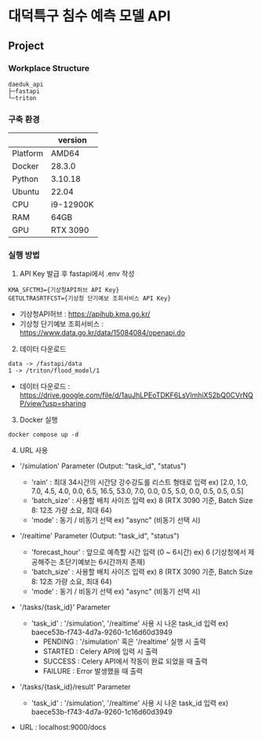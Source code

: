 # 대덕특구 침수 예측 모델 API
## Project
### Workplace Structure
```
daeduk_api
├─fastapi
└─triton
```
### 구축 환경
|                | version |
| ------------------------- | --------------- |
| Platform | AMD64 |
| Docker | 28.3.0 |
| Python | 3.10.18 |
| Ubuntu | 22.04 |
| CPU | i9-12900K |
| RAM | 64GB |
| GPU | RTX 3090 |

### 실행 방법
1. API Key 발급 후 fastapi에서 .env 작성
```
KMA_SFCTM3={기상청API허브 API Key}
GETULTRASRTFCST={기상청 단기예보 조회서비스 API Key}
```
- 기상청API허브 : https://apihub.kma.go.kr/
- 기상청 단기예보 조회서비스 : https://www.data.go.kr/data/15084084/openapi.do

2. 데이터 다운로드
```
data -> /fastapi/data
1 -> /triton/flood_model/1
```
- 데이터 다운로드 : https://drive.google.com/file/d/1auJhLPEoTDKF6LsVlmhiX52bQ0CVrNQP/view?usp=sharing

3. Docker 실행
```
docker compose up -d
```
 
4. URL 사용
- '/simulation'  Parameter (Output: "task_id", "status")
    - 'rain' : 최대 34시간의 시간당 강수강도를 리스트 형태로 입력
        ex) [2.0, 1.0, 7.0, 4.5, 4.0, 0.0, 6.5, 16.5, 53.0, 7.0, 0.0, 0.5, 5.0, 0.0, 0.5, 0.5, 0.5] 
    - 'batch_size' : 사용할 배치 사이즈 입력
        ex) 8 (RTX 3090 기준, Batch Size 8: 12초 가량 소요, 최대 64)
    - 'mode' : 동기 / 비동기 선택
        ex) "async" (비동기 선택 시)
- '/realtime' Parameter (Output: "task_id", "status")
    - 'forecast_hour' : 앞으로 예측할 시간 입력 (0 ~ 6시간)
        ex) 6 (기상청에서 제공해주는 초단기예보는 6시간까지 존재)
    - 'batch_size' : 사용할 배치 사이즈 입력
        ex) 8 (RTX 3090 기준, Batch Size 8: 12초 가량 소요, 최대 64)
    - 'mode' : 동기 / 비동기 선택
        ex) "async" (비동기 선택 시)
- '/tasks/{task_id}' Parameter
    - 'task_id' : '/simulation', '/realtime' 사용 시 나온 task_id 입력
        ex) baece53b-f743-4d7a-9260-1c16d60d3949
        - PENDING : '/simulation' 혹은 '/realtime' 실행 시 출력
        - STARTED : Celery API에 입력 시 출력
        - SUCCESS : Celery API에서 작동이 완료 되었을 때 출력
        - FAILURE : Error 발생했을 때 출력
- '/tasks/{task_id}/result' Parameter
    - 'task_id' : '/simulation', '/realtime' 사용 시 나온 task_id 입력
        ex) baece53b-f743-4d7a-9260-1c16d60d3949
        
- URL : localhost:9000/docs
